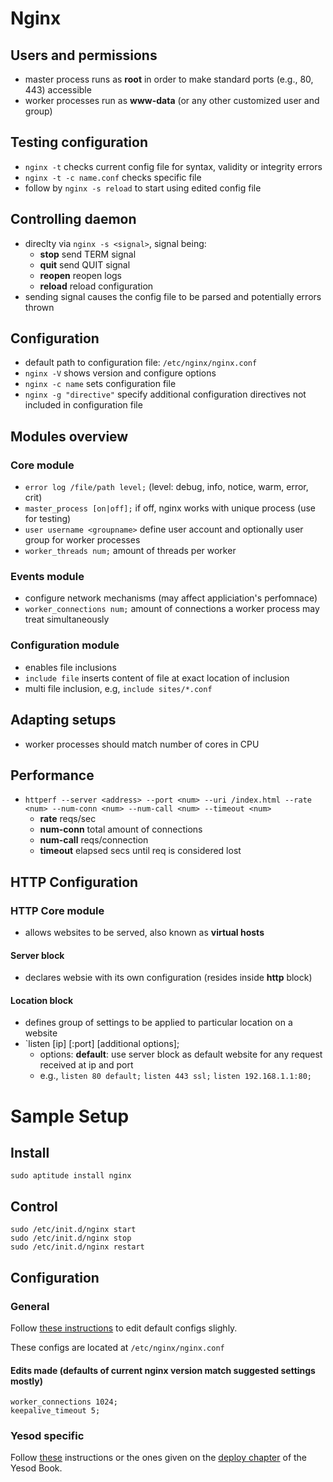 # Nginx 

## Users and permissions

- master process runs as **root** in order to make standard ports (e.g., 80, 443) accessible
- worker processes run as **www-data** (or any other customized user and group)

## Testing configuration

- `nginx -t` checks current config file for syntax, validity or integrity errors
- `nginx -t -c name.conf` checks specific file
- follow by `nginx -s reload` to start using edited config file

## Controlling daemon

- direclty via `nginx -s <signal>`, signal being:
    - **stop** send TERM signal
    - **quit** send QUIT signal
    - **reopen** reopen logs
    - **reload** reload configuration 
- sending signal causes the config file to be parsed and potentially errors thrown

## Configuration

- default path to configuration file: `/etc/nginx/nginx.conf`
- `nginx -V` shows version and configure options
- `nginx -c name` sets configuration file
- `nginx -g "directive"` specify additional configuration directives not included in configuration file

## Modules overview

### Core module

- `error log /file/path level;` (level: debug, info, notice, warm, error, crit)
- `master_process [on|off];` if off, nginx works with unique process (use for testing)
- `user username <groupname>` define user account and optionally user group for worker processes
- `worker_threads num;` amount of threads per worker

### Events module

- configure network mechanisms (may affect appliciation's perfomnace)
- `worker_connections num;` amount of connections a worker process may treat simultaneously

### Configuration module

- enables file inclusions
- `include file` inserts content of file at exact location of inclusion
- multi file inclusion, e.g, `include sites/*.conf`

## Adapting setups

- worker processes should match number of cores in CPU

## Performance

- `httperf --server <address> --port <num> --uri /index.html --rate <num> --num-conn <num> --num-call <num> --timeout <num>`
    - **rate** reqs/sec
    - **num-conn** total amount of connections
    - **num-call** reqs/connection
    - **timeout** elapsed secs until req is considered lost

## HTTP Configuration

### HTTP Core module

- allows websites to be served, also known as **virtual hosts**

#### Server block

- declares websie with its own configuration (resides inside **http** block)

#### Location block

- defines group of settings to be applied to particular location on a website
- `listen [ip] [:port] [additional options];
    - options: **default**: use server block as default website for any request received at ip and port
    - e.g., `listen 80 default;` `listen 443 ssl;` `listen 192.168.1.1:80;`
    

# Sample Setup

## Install

    sudo aptitude install nginx

## Control

    sudo /etc/init.d/nginx start
    sudo /etc/init.d/nginx stop
    sudo /etc/init.d/nginx restart

## Configuration

### General 

Follow [these instructions](http://articles.slicehost.com/2009/3/5/ubuntu-intrepid-nginx-configuration)
to edit default configs slighly.

These configs are located at `/etc/nginx/nginx.conf`

#### Edits made (defaults of current nginx version match suggested settings mostly)

    worker_connections 1024; 
    keepalive_timeout 5;
    

### Yesod specific

Follow [these](http://www.fatvat.co.uk/2011/06/deploying-yesod-application-on-linode.html) instructions or the ones
given on the [deploy chapter](http://www.yesodweb.com/book/deploying-your-webapp) of the Yesod Book.


